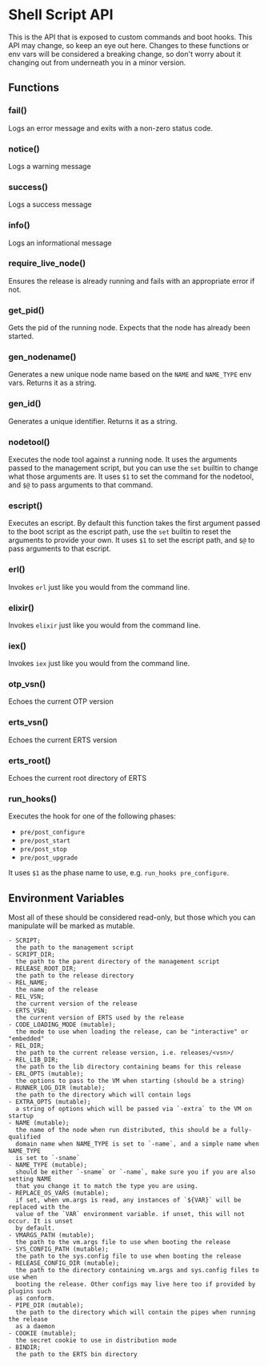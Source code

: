 # Shell Script API

This is the API that is exposed to custom commands and boot hooks. This API
may change, so keep an eye out here. Changes to these functions or env vars will
be considered a breaking change, so don't worry about it changing out from underneath
you in a minor version.

## Functions

### fail()

Logs an error message and exits with a non-zero status code.

### notice()

Logs a warning message

### success()

Logs a success message

### info()

Logs an informational message

### require_live_node()

Ensures the release is already running and fails with an appropriate error if not.

### get_pid()

Gets the pid of the running node. Expects that the node has already been started.

### gen_nodename()

Generates a new unique node name based on the `NAME` and `NAME_TYPE` env vars. Returns
it as a string.

### gen_id()

Generates a unique identifier. Returns it as a string.

### nodetool()

Executes the node tool against a running node. It uses the arguments passed to the
management script, but you can use the `set` builtin to change what those arguments are.
It uses `$1` to set the command for the nodetool, and `$@` to pass arguments to that
command.

### escript()

Executes an escript. By default this function takes the first argument passed to the boot
script as the escript path, use the `set` builtin to reset the arguments to provide your
own. It uses `$1` to set the escript path, and `$@` to pass arguments to that escript.

### erl()

Invokes `erl` just like you would from the command line.

### elixir()

Invokes `elixir` just like you would from the command line.

### iex()

Invokes `iex` just like you would from the command line.

### otp_vsn()

Echoes the current OTP version

### erts_vsn()

Echoes the current ERTS version

### erts_root()

Echoes the current root directory of ERTS

### run_hooks()

Executes the hook for one of the following phases:

- `pre/post_configure`
- `pre/post_start`
- `pre/post_stop`
- `pre/post_upgrade`

It uses `$1` as the phase name to use, e.g. `run_hooks pre_configure`.

## Environment Variables

Most all of these should be considered read-only, but those which you can manipulate
will be marked as mutable.

```
- SCRIPT;
  the path to the management script
- SCRIPT_DIR;
  the path to the parent directory of the management script
- RELEASE_ROOT_DIR;
  the path to the release directory
- REL_NAME;
  the name of the release
- REL_VSN;
  the current version of the release
- ERTS_VSN;
  the current version of ERTS used by the release
- CODE_LOADING_MODE (mutable);
  the mode to use when loading the release, can be "interactive" or "embedded"
- REL_DIR;
  the path to the current release version, i.e. releases/<vsn>/
- REL_LIB_DIR;
  the path to the lib directory containing beams for this release
- ERL_OPTS (mutable);
  the options to pass to the VM when starting (should be a string)
- RUNNER_LOG_DIR (mutable);
  the path to the directory which will contain logs
- EXTRA_OPTS (mutable);
  a string of options which will be passed via `-extra` to the VM on startup
- NAME (mutable);
  the name of the node when run distributed, this should be a fully-qualified
  domain name when NAME_TYPE is set to `-name`, and a simple name when NAME_TYPE
  is set to `-sname`
- NAME_TYPE (mutable);
  should be either `-sname` or `-name`, make sure you if you are also setting NAME
  that you change it to match the type you are using.
- REPLACE_OS_VARS (mutable);
  if set, when vm.args is read, any instances of `${VAR}` will be replaced with the
  value of the `VAR` environment variable. if unset, this will not occur. It is unset
  by default.
- VMARGS_PATH (mutable);
  the path to the vm.args file to use when booting the release
- SYS_CONFIG_PATH (mutable);
  the path to the sys.config file to use when booting the release
- RELEASE_CONFIG_DIR (mutable);
  the path to the directory containing vm.args and sys.config files to use when
  booting the release. Other configs may live here too if provided by plugins such
  as conform.
- PIPE_DIR (mutable);
  the path to the directory which will contain the pipes when running the release
  as a daemon
- COOKIE (mutable);
  the secret cookie to use in distribution mode
- BINDIR;
  the path to the ERTS bin directory
```
